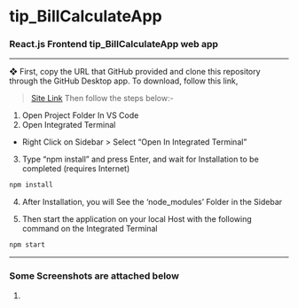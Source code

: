 # tip_BillCalculateApp
### React.js Frontend tip_BillCalculateApp web app
---

❖ First, copy the URL that GitHub provided and clone this repository through the GitHub Desktop app. To download, follow this link, 
> [Site Link](https://desktop.github.com/download/)
Then follow the steps below:-
1. Open Project Folder In VS Code
2. Open Integrated Terminal
- Right Click on Sidebar > Select “Open In Integrated
Terminal”
3. Type “npm install” and press Enter, and wait for
Installation to be completed (requires Internet)

```bash
npm install
```

4. After Installation, you will See the ‘node_modules’ Folder in
the Sidebar

5. Then start the application on your local Host with the following command on the Integrated Terminal

```bash
npm start
```
--- 

### Some Screenshots are attached below
1.


